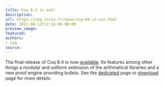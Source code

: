```yaml
---
title: Coq 8.4 is out!
description:
url: https://coq.inria.fr/news/coq-84-is-out.html
date: 2012-08-12T12:16:00-00:00
preview_image:
featured:
authors:
- Coq
source:
---
```



<p>The final release of Coq 8.4 is now <a href="https://coq.inria.fr/coq-84">available</a>. Its features among other things a modular and uniform extension of the arithmetical libraries and a new proof engine providing bullets. See the <a href="https://coq.inria.fr/coq-84">dedicated</a> page or <a href="https://coq.inria.fr/download">download</a> page for more details.</p>

 

